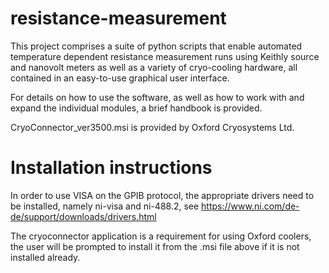 # resistance-measurement

This project comprises a suite of python scripts that enable automated
temperature dependent resistance measurement runs using Keithly source and
nanovolt meters as well as a variety of cryo-cooling hardware, all contained in
an easy-to-use graphical user interface.

For details on how to use the software, as well as how to work with and expand
the individual modules, a brief handbook is provided.

CryoConnector_ver3500.msi is provided by Oxford Cryosystems Ltd.

# Installation instructions

In order to use VISA on the GPIB protocol, the appropriate drivers need to be
installed, namely ni-visa and ni-488.2, see
https://www.ni.com/de-de/support/downloads/drivers.html

The cryoconnector application is a requirement for using Oxford coolers, the
user will be prompted to install it from the .msi file above if it is not
installed already.
